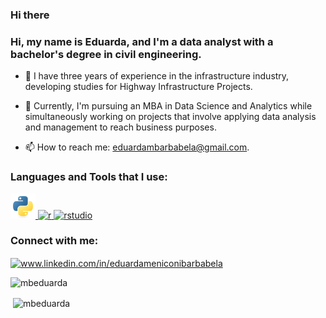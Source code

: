 ### Hi there
###  Hi, my name is Eduarda, and I'm a data analyst with a bachelor's degree in civil engineering. 

- 🔭 I have three years of experience in the infrastructure industry, developing studies for Highway Infrastructure Projects.

- 🌱 Currently, I'm pursuing an MBA in Data Science and Analytics while simultaneously working on projects that involve applying data analysis and management to reach business purposes.

<!--👯 I’m looking to collaborate on ...-->
<!--- 🤔 I’m looking for help with ...-->
<!---- 💬 Ask me about ...-->
- 📫 How to reach me: eduardambarbabela@gmail.com.
<!----- 😄 Pronouns: ...-->
<!--- ⚡ Fun fact: ...-->



<h3 align="left">Languages and Tools that I use:</h3>
<p align="left"> <a href="https://www.python.org" target="_blank"> <img src="https://raw.githubusercontent.com/devicons/devicon/master/icons/python/python-original.svg" alt="python" width="40" height="40"/> </a> 
<a href="https://www.r-project.org" target="_blank"> <img src="https://cdn.jsdelivr.net/gh/devicons/devicon/icons/r/r-original.svg" alt="r" width="40" height="40"/> </a> 
<a href="https://www.rstudio.com/"> <img src="https://cdn.jsdelivr.net/gh/devicons/devicon/icons/rstudio/rstudio-original.svg" alt="rstudio" width="40" height="40"/> </a>

  
  
<h3 align="left">Connect with me:</h3>
<p align="left">
<a href="https://linkedin.com/in/eduardameniconibarbabela" target="blank"><img align="center" src="https://raw.githubusercontent.com/rahuldkjain/github-profile-readme-generator/master/src/images/icons/Social/linked-in-alt.svg" alt="www.linkedin.com/in/eduardameniconibarbabela" height="20" width="20" /></a>
</p>

<p align="left"> <img src="https://komarev.com/ghpvc/?username=mbeduarda&label=Profile%20views&color=0e75b6&style=flat" alt="mbeduarda" /> </p>

<p>&nbsp;<img align="center" src="https://github-readme-stats.vercel.app/api?username=mbeduarda&show_icons=true&locale=en" alt="mbeduarda" /></p>
